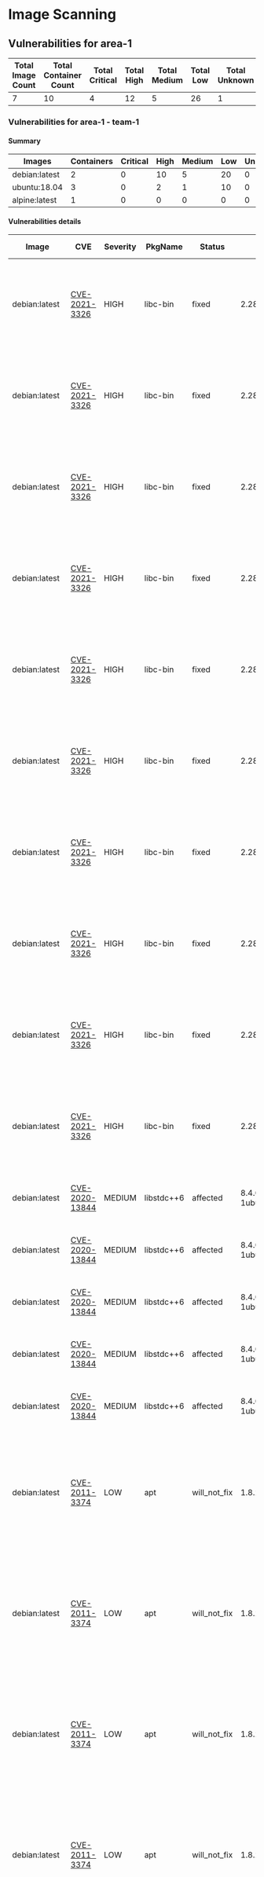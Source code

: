 # Image Scanning

## Vulnerabilities for area-1

| Total Image Count | Total Container Count | Total Critical| Total High | Total Medium | Total Low | Total Unknown |
|--------|----------|---------|------|--------|-----|-----|
| 7 | 10 | 4 | 12 | 5 | 26 | 1|

### Vulnerabilities for area-1 - team-1

#### Summary

| Images | Containers | Critical| High | Medium | Low | Unknown |
|--------|----------|---------|------|--------|-----|-----|
| debian:latest | 2 | 0 | 10 | 5 | 20 | 0|
| ubuntu:18.04 | 3 | 0 | 2 | 1 | 10 | 0|
| alpine:latest | 1 | 0 | 0 | 0 | 0 | 0|

#### Vulnerabilities details

| Image | CVE | Severity | PkgName | Status | Installed Version | Fixed Version | Description |
|-------|-----|----------|---------|--------|-------------------|---------------|-------------|
| debian:latest | [CVE-2021-3326](https://nvd.nist.gov/vuln/detail/CVE-2021-3326) | HIGH | libc-bin | fixed | 2.28-10 | 2.29 | glibc: Assertion failure in ISO-2022-JP-3 gconv module related to combining characters |
| debian:latest | [CVE-2021-3326](https://nvd.nist.gov/vuln/detail/CVE-2021-3326) | HIGH | libc-bin | fixed | 2.28-10 | 2.29 | glibc: Assertion failure in ISO-2022-JP-3 gconv module related to combining characters |
| debian:latest | [CVE-2021-3326](https://nvd.nist.gov/vuln/detail/CVE-2021-3326) | HIGH | libc-bin | fixed | 2.28-10 | 2.29 | glibc: Assertion failure in ISO-2022-JP-3 gconv module related to combining characters |
| debian:latest | [CVE-2021-3326](https://nvd.nist.gov/vuln/detail/CVE-2021-3326) | HIGH | libc-bin | fixed | 2.28-10 | 2.29 | glibc: Assertion failure in ISO-2022-JP-3 gconv module related to combining characters |
| debian:latest | [CVE-2021-3326](https://nvd.nist.gov/vuln/detail/CVE-2021-3326) | HIGH | libc-bin | fixed | 2.28-10 | 2.29 | glibc: Assertion failure in ISO-2022-JP-3 gconv module related to combining characters |
| debian:latest | [CVE-2021-3326](https://nvd.nist.gov/vuln/detail/CVE-2021-3326) | HIGH | libc-bin | fixed | 2.28-10 | 2.29 | glibc: Assertion failure in ISO-2022-JP-3 gconv module related to combining characters |
| debian:latest | [CVE-2021-3326](https://nvd.nist.gov/vuln/detail/CVE-2021-3326) | HIGH | libc-bin | fixed | 2.28-10 | 2.29 | glibc: Assertion failure in ISO-2022-JP-3 gconv module related to combining characters |
| debian:latest | [CVE-2021-3326](https://nvd.nist.gov/vuln/detail/CVE-2021-3326) | HIGH | libc-bin | fixed | 2.28-10 | 2.29 | glibc: Assertion failure in ISO-2022-JP-3 gconv module related to combining characters |
| debian:latest | [CVE-2021-3326](https://nvd.nist.gov/vuln/detail/CVE-2021-3326) | HIGH | libc-bin | fixed | 2.28-10 | 2.29 | glibc: Assertion failure in ISO-2022-JP-3 gconv module related to combining characters |
| debian:latest | [CVE-2021-3326](https://nvd.nist.gov/vuln/detail/CVE-2021-3326) | HIGH | libc-bin | fixed | 2.28-10 | 2.29 | glibc: Assertion failure in ISO-2022-JP-3 gconv module related to combining characters |
| debian:latest | [CVE-2020-13844](https://nvd.nist.gov/vuln/detail/CVE-2020-13844) | MEDIUM | libstdc&#43;&#43;6 | affected | 8.4.0-1ubuntu1~18.04 |  | kernel: ARM straight-line speculation vulnerability |
| debian:latest | [CVE-2020-13844](https://nvd.nist.gov/vuln/detail/CVE-2020-13844) | MEDIUM | libstdc&#43;&#43;6 | affected | 8.4.0-1ubuntu1~18.04 |  | kernel: ARM straight-line speculation vulnerability |
| debian:latest | [CVE-2020-13844](https://nvd.nist.gov/vuln/detail/CVE-2020-13844) | MEDIUM | libstdc&#43;&#43;6 | affected | 8.4.0-1ubuntu1~18.04 |  | kernel: ARM straight-line speculation vulnerability |
| debian:latest | [CVE-2020-13844](https://nvd.nist.gov/vuln/detail/CVE-2020-13844) | MEDIUM | libstdc&#43;&#43;6 | affected | 8.4.0-1ubuntu1~18.04 |  | kernel: ARM straight-line speculation vulnerability |
| debian:latest | [CVE-2020-13844](https://nvd.nist.gov/vuln/detail/CVE-2020-13844) | MEDIUM | libstdc&#43;&#43;6 | affected | 8.4.0-1ubuntu1~18.04 |  | kernel: ARM straight-line speculation vulnerability |
| debian:latest | [CVE-2011-3374](https://nvd.nist.gov/vuln/detail/CVE-2011-3374) | LOW | apt | will_not_fix | 1.8.2.2 |  | It was found that apt-key in apt, all versions, do not correctly validate gpg keys with the master keyrin... |
| debian:latest | [CVE-2011-3374](https://nvd.nist.gov/vuln/detail/CVE-2011-3374) | LOW | apt | will_not_fix | 1.8.2.2 |  | It was found that apt-key in apt, all versions, do not correctly validate gpg keys with the master keyrin... |
| debian:latest | [CVE-2011-3374](https://nvd.nist.gov/vuln/detail/CVE-2011-3374) | LOW | apt | will_not_fix | 1.8.2.2 |  | It was found that apt-key in apt, all versions, do not correctly validate gpg keys with the master keyrin... |
| debian:latest | [CVE-2011-3374](https://nvd.nist.gov/vuln/detail/CVE-2011-3374) | LOW | apt | will_not_fix | 1.8.2.2 |  | It was found that apt-key in apt, all versions, do not correctly validate gpg keys with the master keyrin... |
| debian:latest | [CVE-2011-3374](https://nvd.nist.gov/vuln/detail/CVE-2011-3374) | LOW | apt | will_not_fix | 1.8.2.2 |  | It was found that apt-key in apt, all versions, do not correctly validate gpg keys with the master keyrin... |
| debian:latest | [CVE-2011-3374](https://nvd.nist.gov/vuln/detail/CVE-2011-3374) | LOW | apt | will_not_fix | 1.8.2.2 |  | It was found that apt-key in apt, all versions, do not correctly validate gpg keys with the master keyrin... |
| debian:latest | [CVE-2011-3374](https://nvd.nist.gov/vuln/detail/CVE-2011-3374) | LOW | apt | will_not_fix | 1.8.2.2 |  | It was found that apt-key in apt, all versions, do not correctly validate gpg keys with the master keyrin... |
| debian:latest | [CVE-2011-3374](https://nvd.nist.gov/vuln/detail/CVE-2011-3374) | LOW | apt | will_not_fix | 1.8.2.2 |  | It was found that apt-key in apt, all versions, do not correctly validate gpg keys with the master keyrin... |
| debian:latest | [CVE-2011-3374](https://nvd.nist.gov/vuln/detail/CVE-2011-3374) | LOW | apt | will_not_fix | 1.8.2.2 |  | It was found that apt-key in apt, all versions, do not correctly validate gpg keys with the master keyrin... |
| debian:latest | [CVE-2011-3374](https://nvd.nist.gov/vuln/detail/CVE-2011-3374) | LOW | apt | will_not_fix | 1.8.2.2 |  | It was found that apt-key in apt, all versions, do not correctly validate gpg keys with the master keyrin... |
| debian:latest | [CVE-2011-3374](https://nvd.nist.gov/vuln/detail/CVE-2011-3374) | LOW | apt | will_not_fix | 1.8.2.2 |  | It was found that apt-key in apt, all versions, do not correctly validate gpg keys with the master keyrin... |
| debian:latest | [CVE-2011-3374](https://nvd.nist.gov/vuln/detail/CVE-2011-3374) | LOW | apt | will_not_fix | 1.8.2.2 |  | It was found that apt-key in apt, all versions, do not correctly validate gpg keys with the master keyrin... |
| debian:latest | [CVE-2011-3374](https://nvd.nist.gov/vuln/detail/CVE-2011-3374) | LOW | apt | will_not_fix | 1.8.2.2 |  | It was found that apt-key in apt, all versions, do not correctly validate gpg keys with the master keyrin... |
| debian:latest | [CVE-2011-3374](https://nvd.nist.gov/vuln/detail/CVE-2011-3374) | LOW | apt | will_not_fix | 1.8.2.2 |  | It was found that apt-key in apt, all versions, do not correctly validate gpg keys with the master keyrin... |
| debian:latest | [CVE-2011-3374](https://nvd.nist.gov/vuln/detail/CVE-2011-3374) | LOW | apt | will_not_fix | 1.8.2.2 |  | It was found that apt-key in apt, all versions, do not correctly validate gpg keys with the master keyrin... |
| debian:latest | [CVE-2011-3374](https://nvd.nist.gov/vuln/detail/CVE-2011-3374) | LOW | apt | will_not_fix | 1.8.2.2 |  | It was found that apt-key in apt, all versions, do not correctly validate gpg keys with the master keyrin... |
| debian:latest | [CVE-2011-3374](https://nvd.nist.gov/vuln/detail/CVE-2011-3374) | LOW | apt | will_not_fix | 1.8.2.2 |  | It was found that apt-key in apt, all versions, do not correctly validate gpg keys with the master keyrin... |
| debian:latest | [CVE-2011-3374](https://nvd.nist.gov/vuln/detail/CVE-2011-3374) | LOW | apt | will_not_fix | 1.8.2.2 |  | It was found that apt-key in apt, all versions, do not correctly validate gpg keys with the master keyrin... |
| debian:latest | [CVE-2011-3374](https://nvd.nist.gov/vuln/detail/CVE-2011-3374) | LOW | apt | will_not_fix | 1.8.2.2 |  | It was found that apt-key in apt, all versions, do not correctly validate gpg keys with the master keyrin... |
| debian:latest | [CVE-2011-3374](https://nvd.nist.gov/vuln/detail/CVE-2011-3374) | LOW | apt | will_not_fix | 1.8.2.2 |  | It was found that apt-key in apt, all versions, do not correctly validate gpg keys with the master keyrin... |   
| ubuntu:18.04 | [CVE-2021-3326](https://nvd.nist.gov/vuln/detail/CVE-2021-3326) | HIGH | libc-bin | fixed | 2.28-10 | 2.29 | glibc: Assertion failure in ISO-2022-JP-3 gconv module related to combining characters |
| ubuntu:18.04 | [CVE-2021-3326](https://nvd.nist.gov/vuln/detail/CVE-2021-3326) | HIGH | libc-bin | fixed | 2.28-10 | 2.29 | glibc: Assertion failure in ISO-2022-JP-3 gconv module related to combining characters |
| ubuntu:18.04 | [CVE-2020-13844](https://nvd.nist.gov/vuln/detail/CVE-2020-13844) | MEDIUM | libstdc&#43;&#43;6 | affected | 8.4.0-1ubuntu1~18.04 |  | kernel: ARM straight-line speculation vulnerability |
| ubuntu:18.04 | [CVE-2011-3374](https://nvd.nist.gov/vuln/detail/CVE-2011-3374) | LOW | apt | will_not_fix | 1.8.2.2 |  | It was found that apt-key in apt, all versions, do not correctly validate gpg keys with the master keyrin... |
| ubuntu:18.04 | [CVE-2011-3374](https://nvd.nist.gov/vuln/detail/CVE-2011-3374) | LOW | apt | will_not_fix | 1.8.2.2 |  | It was found that apt-key in apt, all versions, do not correctly validate gpg keys with the master keyrin... |
| ubuntu:18.04 | [CVE-2011-3374](https://nvd.nist.gov/vuln/detail/CVE-2011-3374) | LOW | apt | will_not_fix | 1.8.2.2 |  | It was found that apt-key in apt, all versions, do not correctly validate gpg keys with the master keyrin... |
| ubuntu:18.04 | [CVE-2011-3374](https://nvd.nist.gov/vuln/detail/CVE-2011-3374) | LOW | apt | will_not_fix | 1.8.2.2 |  | It was found that apt-key in apt, all versions, do not correctly validate gpg keys with the master keyrin... |
| ubuntu:18.04 | [CVE-2011-3374](https://nvd.nist.gov/vuln/detail/CVE-2011-3374) | LOW | apt | will_not_fix | 1.8.2.2 |  | It was found that apt-key in apt, all versions, do not correctly validate gpg keys with the master keyrin... |
| ubuntu:18.04 | [CVE-2011-3374](https://nvd.nist.gov/vuln/detail/CVE-2011-3374) | LOW | apt | will_not_fix | 1.8.2.2 |  | It was found that apt-key in apt, all versions, do not correctly validate gpg keys with the master keyrin... |
| ubuntu:18.04 | [CVE-2011-3374](https://nvd.nist.gov/vuln/detail/CVE-2011-3374) | LOW | apt | will_not_fix | 1.8.2.2 |  | It was found that apt-key in apt, all versions, do not correctly validate gpg keys with the master keyrin... |
| ubuntu:18.04 | [CVE-2011-3374](https://nvd.nist.gov/vuln/detail/CVE-2011-3374) | LOW | apt | will_not_fix | 1.8.2.2 |  | It was found that apt-key in apt, all versions, do not correctly validate gpg keys with the master keyrin... |
| ubuntu:18.04 | [CVE-2011-3374](https://nvd.nist.gov/vuln/detail/CVE-2011-3374) | LOW | apt | will_not_fix | 1.8.2.2 |  | It was found that apt-key in apt, all versions, do not correctly validate gpg keys with the master keyrin... |
| ubuntu:18.04 | [CVE-2011-3374](https://nvd.nist.gov/vuln/detail/CVE-2011-3374) | LOW | apt | will_not_fix | 1.8.2.2 |  | It was found that apt-key in apt, all versions, do not correctly validate gpg keys with the master keyrin... |      

### Vulnerabilities for area-1 - team-2

#### Summary

| Images | Containers | Critical| High | Medium | Low | Unknown |
|--------|----------|---------|------|--------|-----|-----|
| ubuntu:18.04 | 3 | 0 | 2 | 1 | 10 | 0|

#### Vulnerabilities details

| Image | CVE | Severity | PkgName | Status | Installed Version | Fixed Version | Description |
|-------|-----|----------|---------|--------|-------------------|---------------|-------------|
| ubuntu:18.04 | [CVE-2021-3326](https://nvd.nist.gov/vuln/detail/CVE-2021-3326) | HIGH | libc-bin | fixed | 2.28-10 | 2.29 | glibc: Assertion failure in ISO-2022-JP-3 gconv module related to combining characters |
| ubuntu:18.04 | [CVE-2021-3326](https://nvd.nist.gov/vuln/detail/CVE-2021-3326) | HIGH | libc-bin | fixed | 2.28-10 | 2.29 | glibc: Assertion failure in ISO-2022-JP-3 gconv module related to combining characters |
| ubuntu:18.04 | [CVE-2020-13844](https://nvd.nist.gov/vuln/detail/CVE-2020-13844) | MEDIUM | libstdc&#43;&#43;6 | affected | 8.4.0-1ubuntu1~18.04 |  | kernel: ARM straight-line speculation vulnerability |
| ubuntu:18.04 | [CVE-2011-3374](https://nvd.nist.gov/vuln/detail/CVE-2011-3374) | LOW | apt | will_not_fix | 1.8.2.2 |  | It was found that apt-key in apt, all versions, do not correctly validate gpg keys with the master keyrin... |
| ubuntu:18.04 | [CVE-2011-3374](https://nvd.nist.gov/vuln/detail/CVE-2011-3374) | LOW | apt | will_not_fix | 1.8.2.2 |  | It was found that apt-key in apt, all versions, do not correctly validate gpg keys with the master keyrin... |
| ubuntu:18.04 | [CVE-2011-3374](https://nvd.nist.gov/vuln/detail/CVE-2011-3374) | LOW | apt | will_not_fix | 1.8.2.2 |  | It was found that apt-key in apt, all versions, do not correctly validate gpg keys with the master keyrin... |
| ubuntu:18.04 | [CVE-2011-3374](https://nvd.nist.gov/vuln/detail/CVE-2011-3374) | LOW | apt | will_not_fix | 1.8.2.2 |  | It was found that apt-key in apt, all versions, do not correctly validate gpg keys with the master keyrin... |
| ubuntu:18.04 | [CVE-2011-3374](https://nvd.nist.gov/vuln/detail/CVE-2011-3374) | LOW | apt | will_not_fix | 1.8.2.2 |  | It was found that apt-key in apt, all versions, do not correctly validate gpg keys with the master keyrin... |
| ubuntu:18.04 | [CVE-2011-3374](https://nvd.nist.gov/vuln/detail/CVE-2011-3374) | LOW | apt | will_not_fix | 1.8.2.2 |  | It was found that apt-key in apt, all versions, do not correctly validate gpg keys with the master keyrin... |
| ubuntu:18.04 | [CVE-2011-3374](https://nvd.nist.gov/vuln/detail/CVE-2011-3374) | LOW | apt | will_not_fix | 1.8.2.2 |  | It was found that apt-key in apt, all versions, do not correctly validate gpg keys with the master keyrin... |
| ubuntu:18.04 | [CVE-2011-3374](https://nvd.nist.gov/vuln/detail/CVE-2011-3374) | LOW | apt | will_not_fix | 1.8.2.2 |  | It was found that apt-key in apt, all versions, do not correctly validate gpg keys with the master keyrin... |
| ubuntu:18.04 | [CVE-2011-3374](https://nvd.nist.gov/vuln/detail/CVE-2011-3374) | LOW | apt | will_not_fix | 1.8.2.2 |  | It was found that apt-key in apt, all versions, do not correctly validate gpg keys with the master keyrin... |
| ubuntu:18.04 | [CVE-2011-3374](https://nvd.nist.gov/vuln/detail/CVE-2011-3374) | LOW | apt | will_not_fix | 1.8.2.2 |  | It was found that apt-key in apt, all versions, do not correctly validate gpg keys with the master keyrin... |     

## Vulnerabilities for area-2

| Total Image Count | Total Container Count | Total Critical| Total High | Total Medium | Total Low | Total Unknown |
|--------|----------|---------|------|--------|-----|-----|
| 10 | 10 | 4 | 12 | 5 | 26 | 1|

### Vulnerabilities for area-2 - team-3

#### Summary

| Images | Containers | Critical| High | Medium | Low | Unknown |
|--------|----------|---------|------|--------|-----|-----|
| debian:latest | 2 | 0 | 10 | 5 | 20 | 0|

#### Vulnerabilities details

| Image | CVE | Severity | PkgName | Status | Installed Version | Fixed Version | Description |
|-------|-----|----------|---------|--------|-------------------|---------------|-------------|
| debian:latest | [CVE-2021-3326](https://nvd.nist.gov/vuln/detail/CVE-2021-3326) | HIGH | libc-bin | fixed | 2.28-10 | 2.29 | glibc: Assertion failure in ISO-2022-JP-3 gconv module related to combining characters |
| debian:latest | [CVE-2021-3326](https://nvd.nist.gov/vuln/detail/CVE-2021-3326) | HIGH | libc-bin | fixed | 2.28-10 | 2.29 | glibc: Assertion failure in ISO-2022-JP-3 gconv module related to combining characters |
| debian:latest | [CVE-2021-3326](https://nvd.nist.gov/vuln/detail/CVE-2021-3326) | HIGH | libc-bin | fixed | 2.28-10 | 2.29 | glibc: Assertion failure in ISO-2022-JP-3 gconv module related to combining characters |
| debian:latest | [CVE-2021-3326](https://nvd.nist.gov/vuln/detail/CVE-2021-3326) | HIGH | libc-bin | fixed | 2.28-10 | 2.29 | glibc: Assertion failure in ISO-2022-JP-3 gconv module related to combining characters |
| debian:latest | [CVE-2021-3326](https://nvd.nist.gov/vuln/detail/CVE-2021-3326) | HIGH | libc-bin | fixed | 2.28-10 | 2.29 | glibc: Assertion failure in ISO-2022-JP-3 gconv module related to combining characters |
| debian:latest | [CVE-2021-3326](https://nvd.nist.gov/vuln/detail/CVE-2021-3326) | HIGH | libc-bin | fixed | 2.28-10 | 2.29 | glibc: Assertion failure in ISO-2022-JP-3 gconv module related to combining characters |
| debian:latest | [CVE-2021-3326](https://nvd.nist.gov/vuln/detail/CVE-2021-3326) | HIGH | libc-bin | fixed | 2.28-10 | 2.29 | glibc: Assertion failure in ISO-2022-JP-3 gconv module related to combining characters |
| debian:latest | [CVE-2021-3326](https://nvd.nist.gov/vuln/detail/CVE-2021-3326) | HIGH | libc-bin | fixed | 2.28-10 | 2.29 | glibc: Assertion failure in ISO-2022-JP-3 gconv module related to combining characters |
| debian:latest | [CVE-2021-3326](https://nvd.nist.gov/vuln/detail/CVE-2021-3326) | HIGH | libc-bin | fixed | 2.28-10 | 2.29 | glibc: Assertion failure in ISO-2022-JP-3 gconv module related to combining characters |
| debian:latest | [CVE-2021-3326](https://nvd.nist.gov/vuln/detail/CVE-2021-3326) | HIGH | libc-bin | fixed | 2.28-10 | 2.29 | glibc: Assertion failure in ISO-2022-JP-3 gconv module related to combining characters |
| debian:latest | [CVE-2020-13844](https://nvd.nist.gov/vuln/detail/CVE-2020-13844) | MEDIUM | libstdc&#43;&#43;6 | affected | 8.4.0-1ubuntu1~18.04 |  | kernel: ARM straight-line speculation vulnerability |
| debian:latest | [CVE-2020-13844](https://nvd.nist.gov/vuln/detail/CVE-2020-13844) | MEDIUM | libstdc&#43;&#43;6 | affected | 8.4.0-1ubuntu1~18.04 |  | kernel: ARM straight-line speculation vulnerability |
| debian:latest | [CVE-2020-13844](https://nvd.nist.gov/vuln/detail/CVE-2020-13844) | MEDIUM | libstdc&#43;&#43;6 | affected | 8.4.0-1ubuntu1~18.04 |  | kernel: ARM straight-line speculation vulnerability |
| debian:latest | [CVE-2020-13844](https://nvd.nist.gov/vuln/detail/CVE-2020-13844) | MEDIUM | libstdc&#43;&#43;6 | affected | 8.4.0-1ubuntu1~18.04 |  | kernel: ARM straight-line speculation vulnerability |
| debian:latest | [CVE-2020-13844](https://nvd.nist.gov/vuln/detail/CVE-2020-13844) | MEDIUM | libstdc&#43;&#43;6 | affected | 8.4.0-1ubuntu1~18.04 |  | kernel: ARM straight-line speculation vulnerability |
| debian:latest | [CVE-2011-3374](https://nvd.nist.gov/vuln/detail/CVE-2011-3374) | LOW | apt | will_not_fix | 1.8.2.2 |  | It was found that apt-key in apt, all versions, do not correctly validate gpg keys with the master keyrin... |
| debian:latest | [CVE-2011-3374](https://nvd.nist.gov/vuln/detail/CVE-2011-3374) | LOW | apt | will_not_fix | 1.8.2.2 |  | It was found that apt-key in apt, all versions, do not correctly validate gpg keys with the master keyrin... |
| debian:latest | [CVE-2011-3374](https://nvd.nist.gov/vuln/detail/CVE-2011-3374) | LOW | apt | will_not_fix | 1.8.2.2 |  | It was found that apt-key in apt, all versions, do not correctly validate gpg keys with the master keyrin... |
| debian:latest | [CVE-2011-3374](https://nvd.nist.gov/vuln/detail/CVE-2011-3374) | LOW | apt | will_not_fix | 1.8.2.2 |  | It was found that apt-key in apt, all versions, do not correctly validate gpg keys with the master keyrin... |
| debian:latest | [CVE-2011-3374](https://nvd.nist.gov/vuln/detail/CVE-2011-3374) | LOW | apt | will_not_fix | 1.8.2.2 |  | It was found that apt-key in apt, all versions, do not correctly validate gpg keys with the master keyrin... |
| debian:latest | [CVE-2011-3374](https://nvd.nist.gov/vuln/detail/CVE-2011-3374) | LOW | apt | will_not_fix | 1.8.2.2 |  | It was found that apt-key in apt, all versions, do not correctly validate gpg keys with the master keyrin... |
| debian:latest | [CVE-2011-3374](https://nvd.nist.gov/vuln/detail/CVE-2011-3374) | LOW | apt | will_not_fix | 1.8.2.2 |  | It was found that apt-key in apt, all versions, do not correctly validate gpg keys with the master keyrin... |
| debian:latest | [CVE-2011-3374](https://nvd.nist.gov/vuln/detail/CVE-2011-3374) | LOW | apt | will_not_fix | 1.8.2.2 |  | It was found that apt-key in apt, all versions, do not correctly validate gpg keys with the master keyrin... |
| debian:latest | [CVE-2011-3374](https://nvd.nist.gov/vuln/detail/CVE-2011-3374) | LOW | apt | will_not_fix | 1.8.2.2 |  | It was found that apt-key in apt, all versions, do not correctly validate gpg keys with the master keyrin... |
| debian:latest | [CVE-2011-3374](https://nvd.nist.gov/vuln/detail/CVE-2011-3374) | LOW | apt | will_not_fix | 1.8.2.2 |  | It was found that apt-key in apt, all versions, do not correctly validate gpg keys with the master keyrin... |
| debian:latest | [CVE-2011-3374](https://nvd.nist.gov/vuln/detail/CVE-2011-3374) | LOW | apt | will_not_fix | 1.8.2.2 |  | It was found that apt-key in apt, all versions, do not correctly validate gpg keys with the master keyrin... |
| debian:latest | [CVE-2011-3374](https://nvd.nist.gov/vuln/detail/CVE-2011-3374) | LOW | apt | will_not_fix | 1.8.2.2 |  | It was found that apt-key in apt, all versions, do not correctly validate gpg keys with the master keyrin... |
| debian:latest | [CVE-2011-3374](https://nvd.nist.gov/vuln/detail/CVE-2011-3374) | LOW | apt | will_not_fix | 1.8.2.2 |  | It was found that apt-key in apt, all versions, do not correctly validate gpg keys with the master keyrin... |
| debian:latest | [CVE-2011-3374](https://nvd.nist.gov/vuln/detail/CVE-2011-3374) | LOW | apt | will_not_fix | 1.8.2.2 |  | It was found that apt-key in apt, all versions, do not correctly validate gpg keys with the master keyrin... |
| debian:latest | [CVE-2011-3374](https://nvd.nist.gov/vuln/detail/CVE-2011-3374) | LOW | apt | will_not_fix | 1.8.2.2 |  | It was found that apt-key in apt, all versions, do not correctly validate gpg keys with the master keyrin... |
| debian:latest | [CVE-2011-3374](https://nvd.nist.gov/vuln/detail/CVE-2011-3374) | LOW | apt | will_not_fix | 1.8.2.2 |  | It was found that apt-key in apt, all versions, do not correctly validate gpg keys with the master keyrin... |
| debian:latest | [CVE-2011-3374](https://nvd.nist.gov/vuln/detail/CVE-2011-3374) | LOW | apt | will_not_fix | 1.8.2.2 |  | It was found that apt-key in apt, all versions, do not correctly validate gpg keys with the master keyrin... |
| debian:latest | [CVE-2011-3374](https://nvd.nist.gov/vuln/detail/CVE-2011-3374) | LOW | apt | will_not_fix | 1.8.2.2 |  | It was found that apt-key in apt, all versions, do not correctly validate gpg keys with the master keyrin... |
| debian:latest | [CVE-2011-3374](https://nvd.nist.gov/vuln/detail/CVE-2011-3374) | LOW | apt | will_not_fix | 1.8.2.2 |  | It was found that apt-key in apt, all versions, do not correctly validate gpg keys with the master keyrin... |
| debian:latest | [CVE-2011-3374](https://nvd.nist.gov/vuln/detail/CVE-2011-3374) | LOW | apt | will_not_fix | 1.8.2.2 |  | It was found that apt-key in apt, all versions, do not correctly validate gpg keys with the master keyrin... |      
